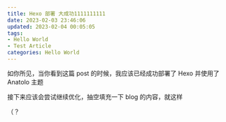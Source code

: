 ```yaml
---
title: Hexo 部署 大成功1111111111
date: 2023-02-03 23:46:06
updated: 2023-02-04 00:05:05
tags: 
- Hello World
- Test Article
categories: Hello World
---
```


如你所见，当你看到这篇 post 的时候，我应该已经成功部署了 Hexo 并使用了 Anatolo 主题

接下来应该会尝试继续优化，抽空填充一下 blog 的内容，就这样

（？